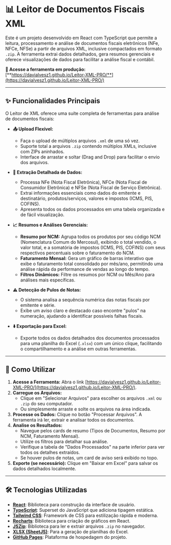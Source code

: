 # 📊 Leitor de Documentos Fiscais XML

Este é um projeto desenvolvido em React com TypeScript que permite a leitura, processamento e análise de documentos fiscais eletrônicos (NFe, NFCe, NFSe) a partir de arquivos XML, inclusive compactados em formato `.zip`. A ferramenta extrai dados detalhados, gera resumos gerenciais e oferece visualizações de dados para facilitar a análise fiscal e contábil.

**🚀 Acesse a ferramenta em produção:** [**https://davialvesz1.github.io/Leitor-XML-PRO/**](https://davialvesz1.github.io/Leitor-XML-PRO/)

---

## ✨ Funcionalidades Principais

O Leitor de XML oferece uma suíte completa de ferramentas para análise de documentos fiscais:

- **📤 Upload Flexível:**
  - Faça o upload de múltiplos arquivos `.xml` de uma só vez.
  - Suporte total a arquivos `.zip` contendo múltiplos XMLs, inclusive com ZIPs aninhados.
  - Interface de arrastar e soltar (Drag and Drop) para facilitar o envio dos arquivos.

- **📄 Extração Detalhada de Dados:**
  - Processa NFe (Nota Fiscal Eletrônica), NFCe (Nota Fiscal de Consumidor Eletrônica) e NFSe (Nota Fiscal de Serviço Eletrônica).
  - Extrai informações essenciais como dados do emitente e destinatário, produtos/serviços, valores e impostos (ICMS, PIS, COFINS).
  - Apresenta todos os dados processados em uma tabela organizada e de fácil visualização.

- **📈 Resumos e Análises Gerenciais:**
  - **Resumo por NCM:** Agrupa todos os produtos por seu código NCM (Nomenclatura Comum do Mercosul), exibindo o total vendido, o valor total, e a somatória de impostos (ICMS, PIS, COFINS) com seus respectivos percentuais sobre o faturamento do NCM.
  - **Faturamento Mensal:** Gera um gráfico de barras interativo que exibe o faturamento total consolidado por mês/ano, permitindo uma análise rápida da performance de vendas ao longo do tempo.
  - **Filtros Dinâmicos:** Filtre os resumos por NCM ou Mês/Ano para análises mais específicas.

- **⚠️ Detecção de Pulos de Notas:**
  - O sistema analisa a sequência numérica das notas fiscais por emitente e série.
  - Exibe um aviso claro e destacado caso encontre "pulos" na numeração, ajudando a identificar possíveis falhas fiscais.

- **⬇️ Exportação para Excel:**
  - Exporte todos os dados detalhados dos documentos processados para uma planilha do Excel (`.xlsx`) com um único clique, facilitando o compartilhamento e a análise em outras ferramentas.

---

## 🚀 Como Utilizar

1.  **Acesse a Ferramenta:** Abra o link [https://davialvesz1.github.io/Leitor-XML-PRO/](https://davialvesz1.github.io/Leitor-XML-PRO/).
2.  **Carregue os Arquivos:**
    - Clique em "Selecionar Arquivos" para escolher os arquivos `.xml` ou `.zip` do seu computador.
    - Ou simplesmente arraste e solte os arquivos na área indicada.
3.  **Processe os Dados:** Clique no botão "Processar Arquivos". A ferramenta irá ler, extrair e analisar todos os documentos.
4.  **Analise os Resultados:**
    - Navegue pelos cards de resumo (Tipos de Documentos, Resumo por NCM, Faturamento Mensal).
    - Utilize os filtros para detalhar sua análise.
    - Verifique a tabela de "Dados Processados" na parte inferior para ver todos os detalhes extraídos.
    - Se houver pulos de notas, um card de aviso será exibido no topo.
5.  **Exporte (se necessário):** Clique em "Baixar em Excel" para salvar os dados detalhados localmente.

---

## 🛠️ Tecnologias Utilizadas

- **[React](https://reactjs.org/)**: Biblioteca para construção da interface de usuário.
- **[TypeScript](https://www.typescriptlang.org/)**: Superset do JavaScript que adiciona tipagem estática.
- **[Tailwind CSS](https://tailwindcss.com/)**: Framework de CSS para estilização rápida e moderna.
- **[Recharts](https://recharts.org/)**: Biblioteca para criação de gráficos em React.
- **[JSZip](https://stuk.github.io/jszip/)**: Biblioteca para ler e extrair arquivos `.zip` no navegador.
- **[XLSX (SheetJS)](https://sheetjs.com/)**: Para a geração de planilhas do Excel.
- **[GitHub Pages](https://pages.github.com/)**: Plataforma de hospedagem do projeto.
